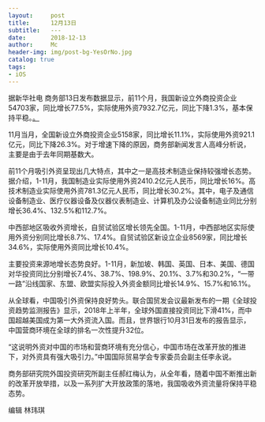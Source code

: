 ```yaml
---
layout:     post
title:      12月13日
subtitle:   ---
date:       2018-12-13
author:     Mc
header-img: img/post-bg-YesOrNo.jpg
catalog: true
tags:
- iOS
---
```



据新华社电 商务部13日发布数据显示，前11个月，我国新设立外商投资企业54703家，同比增长77.5%，实际使用外资7932.7亿元，同比下降1.3%，基本保持平稳。[。](http://www.bjnews.com.cn/news/2018/12/13/530262.html "。")



11月当月，全国新设立外商投资企业5158家，同比增长11.1%，实际使用外资921.1亿元，同比下降26.3%。对于增速下降的原因，商务部新闻发言人高峰分析说，主要是由于去年同期基数大。



前11个月吸引外资呈现出几大特点，其中之一是高技术制造业保持较强增长态势。据介绍，1-11月，我国制造业实际使用外资2410.2亿元人民币，同比增长16%。高技术制造业实际使用外资781.3亿元人民币，同比增长30.2%。其中，电子及通信设备制造业、医疗仪器设备及仪器仪表制造业、计算机及办公设备制造业同比分别增长36.4%、132.5%和112.7%。



中西部地区吸收外资增长，自贸试验区增长领先全国。1-11月，中西部地区实际使用外资分别同比增长8.7%、17.4%。自贸试验区新设立企业8569家，同比增长34.6%，实际使用外资同比增长10.4%。



主要投资来源地增长态势良好。1-11月，新加坡、韩国、英国、日本、美国、德国对华投资同比分别增长7.4%、38.7%、198.9%、20.1%、3.7%和30.2%，“一带一路”沿线国家、东盟、欧盟实际投入外资金额同比增长14.9%、15.7%和16.1%。



从全球看，中国吸引外资保持良好势头。联合国贸发会议最新发布的一期《全球投资趋势监测报告》显示，2018年上半年，全球外国直接投资同比下滑41%，而中国超越美国成为第一大外资流入国。而且，世界银行10月31日发布的报告显示，中国营商环境在全球的排名一次性提升32位。



“这说明外资对中国的市场和营商环境有充分信心，中国市场在改革开放的推进下，对外资具有强大吸引力。”中国国际贸易学会专家委员会副主任李永说。



商务部研究院外国投资研究所副主任郝红梅认为，从全年看，随着中国不断推出新的改革开放举措，以及一系列扩大开放政策的落地，我国吸收外资流量将保持平稳态势。



编辑 林玮琪
